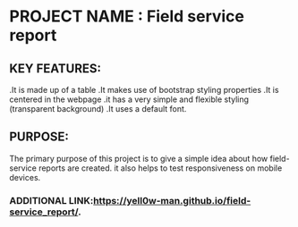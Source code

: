 # PROJECT NAME : Field service report
## KEY FEATURES:
.It  is made up of a table
.It makes use of bootstrap styling properties
.It is centered in the webpage
.it has a very simple and flexible styling (transparent background)
.It uses a default font.
## PURPOSE:
The primary purpose of this project is to give a simple idea about how field-service reports are created.
it also helps to test responsiveness on mobile devices.
### ADDITIONAL LINK:https://yell0w-man.github.io/field-service_report/.
